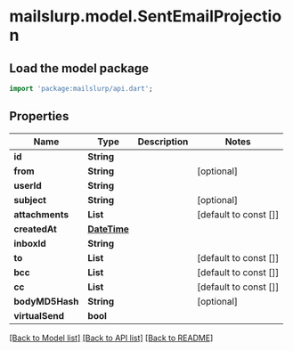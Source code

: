 # mailslurp.model.SentEmailProjection

## Load the model package
```dart
import 'package:mailslurp/api.dart';
```

## Properties
Name | Type | Description | Notes
------------ | ------------- | ------------- | -------------
**id** | **String** |  | 
**from** | **String** |  | [optional] 
**userId** | **String** |  | 
**subject** | **String** |  | [optional] 
**attachments** | **List<String>** |  | [default to const []]
**createdAt** | [**DateTime**](DateTime) |  | 
**inboxId** | **String** |  | 
**to** | **List<String>** |  | [default to const []]
**bcc** | **List<String>** |  | [default to const []]
**cc** | **List<String>** |  | [default to const []]
**bodyMD5Hash** | **String** |  | [optional] 
**virtualSend** | **bool** |  | 

[[Back to Model list]](../README#documentation-for-models) [[Back to API list]](../README#documentation-for-api-endpoints) [[Back to README]](../README)


